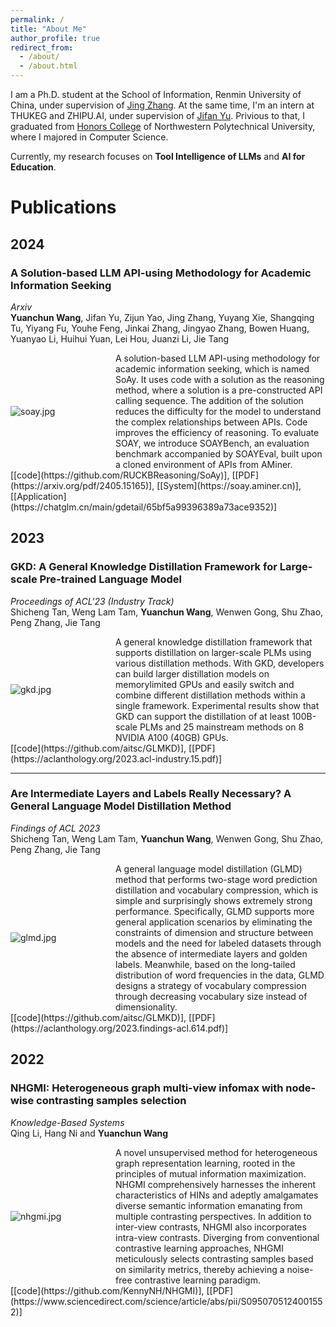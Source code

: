 ```yaml
---
permalink: /
title: "About Me"
author_profile: true
redirect_from: 
  - /about/
  - /about.html
---
```

I am a Ph.D. student at the School of Information, Renmin University of China, under supervision of [Jing Zhang](https://xiaojingzi.github.io/). 
At the same time, I'm an intern at THUKEG and ZHIPU.AI, under supervision of [Jifan Yu](https://yujifan0326.github.io/). 
Privious to that, I graduated from [Honors College](https://honors.nwpu.edu.cn/) of Northwestern Polytechnical University, where I majored in Computer Science. 

Currently, my research focuses on **Tool Intelligence of LLMs** and **AI for Education**.

# Publications

## 2024
### A Solution-based LLM API-using Methodology for Academic Information Seeking
*Arxiv*
<br> **Yuanchun Wang**, Jifan Yu, Zijun Yao, Jing Zhang, Yuyang Xie, Shangqing Tu, Yiyang Fu, Youhe Feng, Jinkai Zhang, Jingyao Zhang, Bowen Huang, Yuanyao Li, Huihui Yuan, Lei Hou, Juanzi Li, Jie Tang
<div style="display: flex; align-items: center;">
    <div style="flex: 1;">
        <img src="https://wangyc-99.github.io/images/pubs/soay.jpg" alt="soay.jpg">
    </div>
    <div style="flex: 2;">
        A solution-based LLM API-using methodology for academic information seeking, which is named SoAy.  
        It uses code with a solution as the reasoning method, where a solution is a pre-constructed API calling sequence. 
        The addition of the solution reduces the difficulty for the model to understand the complex relationships between APIs. 
        Code improves the efficiency of reasoning.
        To evaluate SOAY, we introduce SOAYBench, an evaluation benchmark accompanied by SOAYEval, built upon a cloned environment of APIs from AMiner.
    </div>
</div>
[[code](https://github.com/RUCKBReasoning/SoAy)], [[PDF](https://arxiv.org/pdf/2405.15165)], [[System](https://soay.aminer.cn)], [[Application](https://chatglm.cn/main/gdetail/65bf5a99396389a73ace9352)]

## 2023

### GKD: A General Knowledge Distillation Framework for Large-scale Pre-trained Language Model
*Proceedings of ACL'23 (Industry Track)*
<br> Shicheng Tan, Weng Lam Tam, **Yuanchun Wang**, Wenwen Gong, Shu Zhao, Peng Zhang, Jie Tang
<div style="display: flex; align-items: center;">
    <div style="flex: 1;">
        <img src="https://wangyc-99.github.io/images/pubs/gkd.jpg" alt="gkd.jpg">
    </div>
    <div style="flex: 2;">
        A general knowledge distillation framework that supports distillation on larger-scale PLMs using various distillation methods.
        With GKD, developers can build larger distillation models on memorylimited GPUs and easily switch and combine different distillation methods within a single framework.
        Experimental results show that GKD can support the distillation of at least 100B-scale PLMs and 25 mainstream methods on 8 NVIDIA A100 (40GB) GPUs.
    </div>
</div>
[[code](https://github.com/aitsc/GLMKD)], [[PDF](https://aclanthology.org/2023.acl-industry.15.pdf)]

***

### Are Intermediate Layers and Labels Really Necessary? A General Language Model Distillation Method
*Findings of ACL 2023*
<br> Shicheng Tan, Weng Lam Tam, **Yuanchun Wang**, Wenwen Gong, Shu Zhao, Peng Zhang, Jie Tang
<div style="display: flex; align-items: center;">
    <div style="flex: 1;">
        <img src="https://wangyc-99.github.io/images/pubs/glmd.jpg" alt="glmd.jpg">
    </div>
    <div style="flex: 2;">
        A general language model distillation (GLMD) method that performs two-stage word prediction distillation and vocabulary compression, which is simple and surprisingly shows extremely strong performance.
        Specifically, GLMD supports more general application scenarios by eliminating the constraints of dimension and structure between models and the need for labeled datasets through the absence of intermediate layers and golden labels. 
        Meanwhile, based on the long-tailed distribution of word frequencies in the data, GLMD designs a strategy of vocabulary compression through decreasing vocabulary size instead of dimensionality.
    </div>
</div>
[[code](https://github.com/aitsc/GLMKD)], [[PDF](https://aclanthology.org/2023.findings-acl.614.pdf)]

## 2022

### NHGMI: Heterogeneous graph multi-view infomax with node-wise contrasting samples selection
*Knowledge-Based Systems*
<br> Qing Li, Hang Ni and **Yuanchun Wang**
<div style="display: flex; align-items: center;">
    <div style="flex: 1;">
        <img src="https://wangyc-99.github.io/images/pubs/nhgmi.jpg" alt="nhgmi.jpg">
    </div>
    <div style="flex: 2;">
        A novel unsupervised method for heterogeneous graph representation learning, rooted in the principles of mutual information maximization.
        NHGMI comprehensively harnesses the inherent characteristics of HINs and adeptly amalgamates diverse semantic information emanating from multiple contrasting perspectives. 
        In addition to inter-view contrasts, NHGMI also incorporates intra-view contrasts. 
        Diverging from conventional contrastive learning approaches, NHGMI meticulously selects contrasting samples based on similarity metrics, thereby achieving a noise-free contrastive learning paradigm.
    </div>
</div>
[[code](https://github.com/KennyNH/NHGMI)], [[PDF](https://www.sciencedirect.com/science/article/abs/pii/S0950705124001552)]
